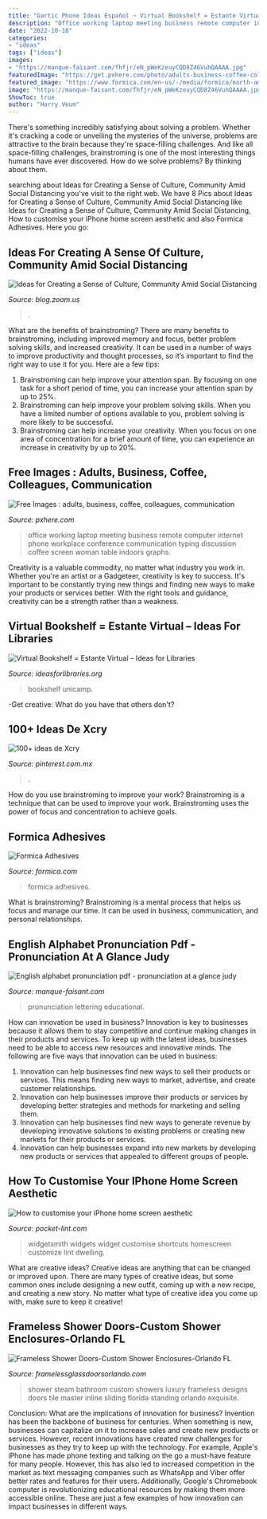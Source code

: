 ```yaml
---
title: "Gartic Phone Ideas Español ~ Virtual Bookshelf = Estante Virtual – Ideas For Libraries"
description: "Office working laptop meeting business remote computer internet phone workplace conference communication typing discussion coffee screen woman table indoors graphs"
date: "2022-10-18"
categories:
- "ideas"
tags: ["ideas"]
images:
- "https://manque-faisant.com/fhfjr/eN_pWeKzeuyCQD8Z46VuhQAAAA.jpg"
featuredImage: "https://get.pxhere.com/photo/adults-business-coffee-colleagues-communication-computer-conference-connection-device-discussion-graphs-hot-drink-ideas-indoors-internet-laptop-meeting-modern-network-office-people-phone-planning-portable-remote-work-screen-smartphone-startup-statistics-strategy-table-team-teamwork-technology-together-typing-wireless-woman-wood-wooden-workers-working-workplace-1563443.jpg"
featured_image: "https://www.formica.com/en-us/-/media/formica/north-america/product-images/adhesives/adhesives-hero-1920x700.jpg?rev=0e61b74bc67f448da214f5860f3a22a9"
image: "https://manque-faisant.com/fhfjr/eN_pWeKzeuyCQD8Z46VuhQAAAA.jpg"
ShowToc: true
author: "Harry Veum"
---
```



There's something incredibly satisfying about solving a problem. Whether it's cracking a code or unveiling the mysteries of the universe, problems are attractive to the brain because they're space-filling challenges. And like all space-filling challenges, brainstroming is one of the most interesting things humans have ever discovered. How do we solve problems? By thinking about them.

	

		
searching about Ideas for Creating a Sense of Culture, Community Amid Social Distancing you've visit to the right web. We have 8 Pics about Ideas for Creating a Sense of Culture, Community Amid Social Distancing like Ideas for Creating a Sense of Culture, Community Amid Social Distancing, How to customise your iPhone home screen aesthetic and also Formica Adhesives. Here you go:
		
    
## Ideas For Creating A Sense Of Culture, Community Amid Social Distancing

<img loading=lazy src="https://blog.zoom.us/wp-content/uploads/2020/03/culture-community-work-from-home.jpg" onerror="this.onerror=null;this.src='https://tse3.mm.bing.net/th?id=OIP.kW6-7CfW6oNEdyK9OUpuiQHaE8&amp;pid=15.1';" alt="Ideas for Creating a Sense of Culture, Community Amid Social Distancing">

_Source: blog.zoom.us_

>. 

	

What are the benefits of brainstroming?
There are many benefits to brainstroming, including improved memory and focus, better problem solving skills, and increased creativity. It can be used in a number of ways to improve productivity and thought processes, so it’s important to find the right way to use it for you. Here are a few tips: 
1. Brainstroming can help improve your attention span. By focusing on one task for a short period of time, you can increase your attention span by up to 25%. 
2. Brainstroming can help improve your problem solving skills. When you have a limited number of options available to you, problem solving is more likely to be successful. 
3. Brainstroming can help increase your creativity. When you focus on one area of concentration for a brief amount of time, you can experience an increase in creativity by up to 20%.

    
## Free Images : Adults, Business, Coffee, Colleagues, Communication

<img loading=lazy src="https://get.pxhere.com/photo/adults-business-coffee-colleagues-communication-computer-conference-connection-device-discussion-graphs-hot-drink-ideas-indoors-internet-laptop-meeting-modern-network-office-people-phone-planning-portable-remote-work-screen-smartphone-startup-statistics-strategy-table-team-teamwork-technology-together-typing-wireless-woman-wood-wooden-workers-working-workplace-1563443.jpg" onerror="this.onerror=null;this.src='https://tse2.mm.bing.net/th?id=OIP.Xm72ucTsCVFEzoozrvkujgHaEk&amp;pid=15.1';" alt="Free Images : adults, business, coffee, colleagues, communication">

_Source: pxhere.com_

>office working laptop meeting business remote computer internet phone workplace conference communication typing discussion coffee screen woman table indoors graphs. 

	

Creativity is a valuable commodity, no matter what industry you work in. Whether you're an artist or a Gadgeteer, creativity is key to success. It's important to be constantly trying new things and finding new ways to make your products or services better. With the right tools and guidance, creativity can be a strength rather than a weakness.

    
## Virtual Bookshelf = Estante Virtual – Ideas For Libraries

<img loading=lazy src="https://ideasforlibraries.org/wp-content/uploads/2020/03/Estante_virtual_baixe_e_leia_Unicamp_qrcode.jpg" onerror="this.onerror=null;this.src='https://tse4.mm.bing.net/th?id=OIP.x1eM1v_GsvcVh5cwKi9cJgHaJ3&amp;pid=15.1';" alt="Virtual Bookshelf = Estante Virtual – Ideas for Libraries">

_Source: ideasforlibraries.org_

>bookshelf unicamp. 

	

-Get creative: What do you have that others don't?

    
## 100+ Ideas De Xcry

<img loading=lazy src="https://i.pinimg.com/474x/bd/a3/70/bda3704086f62883286a68498aec8b0c.jpg" onerror="this.onerror=null;this.src='https://tse1.mm.bing.net/th?id=OIP.wyfa6sogRxDFQ0AEebYNLgAAAA&amp;pid=15.1';" alt="100+ ideas de Xcry">

_Source: pinterest.com.mx_

>. 

	

How do you use brainstroming to improve your work?
Brainstroming is a technique that can be used to improve your work. Brainstroming uses the power of focus and concentration to achieve goals.

    
## Formica Adhesives

<img loading=lazy src="https://www.formica.com/en-us/-/media/formica/north-america/product-images/adhesives/adhesives-hero-1920x700.jpg?rev=0e61b74bc67f448da214f5860f3a22a9" onerror="this.onerror=null;this.src='https://tse4.mm.bing.net/th?id=OIP.9A64IIkJXUj8VcsX1LGl1AHaCs&amp;pid=15.1';" alt="Formica Adhesives">

_Source: formica.com_

>formica adhesives. 

	

What is brainstroming? Brainstroming is a mental process that helps us focus and manage our time. It can be used in business, communication, and personal relationships.

    
## English Alphabet Pronunciation Pdf - Pronunciation At A Glance Judy

<img loading=lazy src="https://manque-faisant.com/fhfjr/eN_pWeKzeuyCQD8Z46VuhQAAAA.jpg" onerror="this.onerror=null;this.src='https://tse2.mm.bing.net/th?id=OIP.DsfEN16H3XZDbuKFFTTjZAAAAA&amp;pid=15.1';" alt="English alphabet pronunciation pdf - pronunciation at a glance judy">

_Source: manque-faisant.com_

>pronunciation lettering educational. 

	

How can innovation be used in business?
Innovation is key to businesses because it allows them to stay competitive and continue making changes in their products and services. To keep up with the latest ideas, businesses need to be able to access new resources and innovative minds. The following are five ways that innovation can be used in business: 
1. Innovation can help businesses find new ways to sell their products or services. This means finding new ways to market, advertise, and create customer relationships. 
2. Innovation can help businesses improve their products or services by developing better strategies and methods for marketing and selling them. 
3. Innovation can help businesses find new ways to generate revenue by developing innovative solutions to existing problems or creating new markets for their products or services. 
4. Innovation can help businesses expand into new markets by developing new products or services that appealed to different groups of people. 

    
## How To Customise Your IPhone Home Screen Aesthetic

<img loading=lazy src="https://cdn.pocket-lint.com/r/s/1200x630/assets/images/153891-phones-news-feature-how-to-customise-your-iphone-home-screen-with-widgetsmith-and-shortcuts-gallery-image6-tdywpuxbei.jpg" onerror="this.onerror=null;this.src='https://tse2.mm.bing.net/th?id=OIP.Yp5iJrrYOlMhQ0zcrTBbQAHaE8&amp;pid=15.1';" alt="How to customise your iPhone home screen aesthetic">

_Source: pocket-lint.com_

>widgetsmith widgets widget customise shortcuts homescreen customize lint dwelling. 

	

What are creative ideas?
Creative ideas are anything that can be changed or improved upon. There are many types of creative ideas, but some common ones include designing a new outfit, coming up with a new recipe, and creating a new story. No matter what type of creative idea you come up with, make sure to keep it creative!

    
## Frameless Shower Doors-Custom Shower Enclosures-Orlando FL

<img loading=lazy src="https://framelessglassdoorsorlando.com/images/Inline_steam_shower_Harry_020708.jpg" onerror="this.onerror=null;this.src='https://tse4.mm.bing.net/th?id=OIP.3OQjYfRAxVwbb_H3wOcYugHaKF&amp;pid=15.1';" alt="Frameless Shower Doors-Custom Shower Enclosures-Orlando FL">

_Source: framelessglassdoorsorlando.com_

>shower steam bathroom custom showers luxury frameless designs doors tile master inline sliding florida standing orlando exquisite. 

	

Conclusion: What are the implications of innovation for business?
Invention has been the backbone of business for centuries. When something is new, businesses can capitalize on it to increase sales and create new products or services. However, recent innovations have created new challenges for businesses as they try to keep up with the technology. For example, Apple's iPhone has made phone texting and talking on the go a must-have feature for many people. However, this has also led to increased competition in the market as text messaging companies such as WhatsApp and Viber offer better rates and features for their users. Additionally, Google's Chromebook computer is revolutionizing educational resources by making them more accessible online. These are just a few examples of how innovation can impact businesses in different ways.

